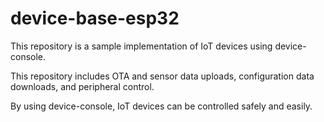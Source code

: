 # device-base-esp32

This repository is a sample implementation of IoT devices using device-console.

This repository includes OTA and sensor data uploads, configuration data downloads, and peripheral control.

By using device-console, IoT devices can be controlled safely and easily.
